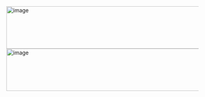 <img width="706" height="111" alt="image" src="https://github.com/user-attachments/assets/4fd5e7e4-a0c1-43b3-bf7b-84ebc2bcd032" />
<img width="706" height="111" alt="image" src="https://github.com/user-attachments/assets/d3f74f4d-6e41-416a-9c9d-8388df63ce4d" />
